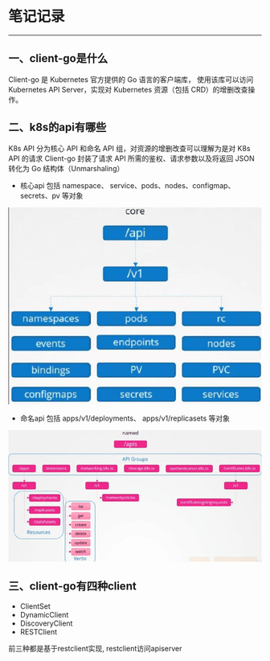 
# 笔记记录
---

## 一、client-go是什么
 Client-go 是 Kubernetes 官方提供的 Go 语言的客户端库， 使用该库可以访问 Kubernetes API Server，实现对 Kubernetes 资源（包括 CRD）的增删改查操作。

## 二、k8s的api有哪些
   K8s API 分为核心 API 和命名 API 组，对资源的增删改查可以理解为是对 K8s API 的请求
Client-go 封装了请求 API 所需的鉴权、请求参数以及将返回 JSON 转化为 Go 结构体（Unmarshaling）

* 核心api
  包括 namespace、 service、pods、nodes、configmap、secrets、pv 等对象

![](images/core.png)


* 命名api
  包括 apps/v1/deployments、 apps/v1/replicasets 等对象

![](images/ns.png)


## 三、client-go有四种client

 * ClientSet
 * DynamicClient
 * DiscoveryClient
 * RESTClient

 前三种都是基于restclient实现, restclient访问apiserver
